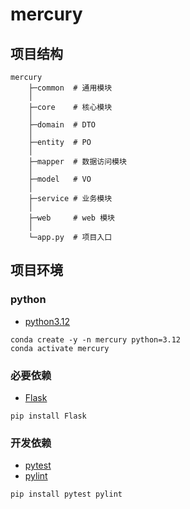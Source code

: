 # mercury

## 项目结构

```plantuml
mercury
    ├─common  # 通用模块
    │
    ├─core    # 核心模块
    │
    ├─domain  # DTO
    │
    ├─entity  # PO
    │
    ├─mapper  # 数据访问模块
    │
    ├─model   # VO
    │
    ├─service # 业务模块
    │
    ├─web     # web 模块
    │
    └─app.py  # 项目入口
```

## 项目环境

### python

- [python3.12](https://docs.python.org/3.12/)

```shell
conda create -y -n mercury python=3.12
conda activate mercury
```

### 必要依赖

- [Flask](https://flask.palletsprojects.com/)

```shell
pip install Flask
```

### 开发依赖

- [pytest](https://docs.pytest.org/)
- [pylint](https://pylint.readthedocs.io/)

```shell
pip install pytest pylint
```
